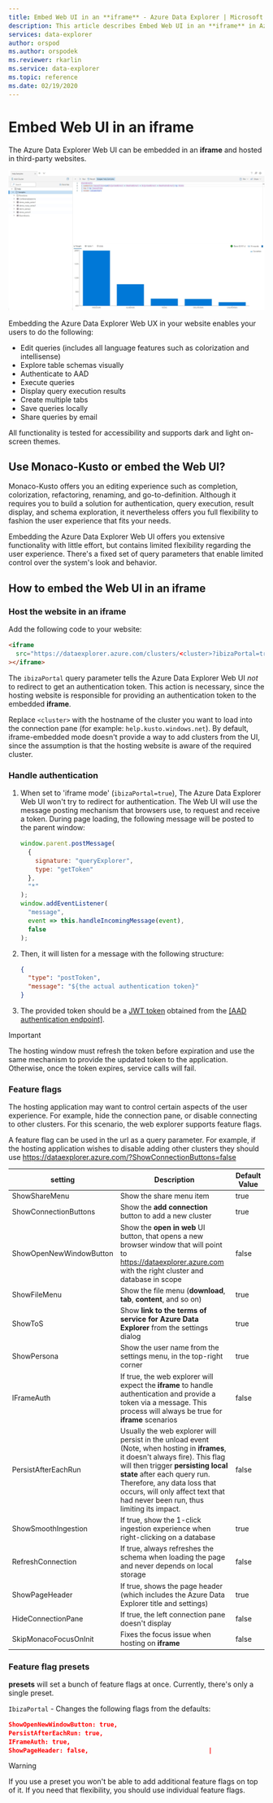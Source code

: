 ```yaml
---
title: Embed Web UI in an **iframe** - Azure Data Explorer | Microsoft Docs
description: This article describes Embed Web UI in an **iframe** in Azure Data Explorer.
services: data-explorer
author: orspod
ms.author: orspodek
ms.reviewer: rkarlin
ms.service: data-explorer
ms.topic: reference
ms.date: 02/19/2020
---
```

# Embed Web UI in an iframe

The Azure Data Explorer Web UI can be embedded in an **iframe** and hosted in third-party websites.

![alt text](../images/web-ux.jpg "Azure Data Explorer Web UI")

Embedding the Azure Data Explorer Web UX in your website enables your users to do the following:

- Edit queries (includes all language features such as colorization and intellisense)
- Explore table schemas visually
- Authenticate to AAD
- Execute queries
- Display query execution results
- Create multiple tabs
- Save queries locally
- Share queries by email

All functionality is tested for accessibility and supports dark and light on-screen themes.

## Use Monaco-Kusto or embed the Web UI?

Monaco-Kusto offers you an editing experience such as completion, colorization, refactoring, renaming, and go-to-definition. Although it requires you to build a solution for authentication, query execution, result display, and schema exploration, it nevertheless offers you  full flexibility to fashion the user experience that fits your needs.

Embedding the Azure Data Explorer Web UI offers you extensive functionality with little effort, but contains limited flexibility regarding the user experience. There's a fixed set of query parameters that enable limited control over the system's look and behavior.

## How to embed the Web UI in an iframe

### Host the website in an iframe

Add the following code to your website:

```html
<iframe
  src="https://dataexplorer.azure.com/clusters/<cluster>?ibizaPortal=true"
></iframe>
```

The `ibizaPortal` query parameter tells the Azure Data Explorer Web UI *not* to redirect to get an authentication token. This action is necessary, since the hosting website is responsible for providing an authentication token to the embedded **iframe**.

Replace `<cluster>` with the hostname of the cluster you want to load into the connection pane (for example: `help.kusto.windows.net`). By default, iframe-embedded mode doesn't provide a way to add clusters from the UI, since the assumption is that the hosting website is aware of the required cluster.

### Handle authentication

1. When set to 'iframe mode' (`ibizaPortal=true`), The Azure Data Explorer Web UI won't try to redirect for authentication. The Web UI will use the message posting mechanism that browsers use, to request and receive a token. During page loading, the following message will be posted to the parent window:

   ```javascript
   window.parent.postMessage(
     {
       signature: "queryExplorer",
       type: "getToken"
     },
     "*"
   );
   window.addEventListener(
     "message",
     event => this.handleIncomingMessage(event),
     false
   );
   ```

1. Then, it will listen for a message with the following structure:

   ```json
   {
     "type": "postToken",
     "message": "${the actual authentication token}"
   }
   ```

1. The provided token should be a [JWT token](https://tools.ietf.org/html/rfc7519) obtained from the [[AAD authentication endpoint]](../../management/access-control/how-to-authenticate-with-aad.md#web-client-javascript-authentication-and-authorization).

> [!IMPORTANT]
> The hosting window must refresh the token before expiration and use the same mechanism to provide the updated token to the application. Otherwise, once the token expires, service calls will fail.

### Feature flags

The hosting application may want to control certain aspects of the user experience. For example, hide the connection pane, or disable connecting to other clusters.
For this scenario, the web explorer supports feature flags.

A feature flag can be used in the url as a query parameter. For example, if the hosting application wishes to disable adding other clusters they should use https://dataexplorer.azure.com/?ShowConnectionButtons=false

| setting                 | Description                                                                                                                                                                                                                                                                                       | Default Value |
| ----------------------- | ------------------------------------------------------------------------------------------------------------------------------------------------------------------------------------------------------------------------------------------------------------------------------------------------- | ------------- |
| ShowShareMenu           | Show the share menu item                                                                                                                                                                                                                                                                          | true          |
| ShowConnectionButtons   | Show the **add connection** button to add a new cluster                                                                                                                                                                                                                                               | true          |
| ShowOpenNewWindowButton | Show the **open in web** UI button, that opens a new browser window that will point to https://dataexplorer.azure.com with the right cluster and database in scope                                                                                                                                   | false         |
| ShowFileMenu            | Show the file menu (**download**, **tab**, **content**, and so on)                                                                                                                                                                                                                                                     | true          |
| ShowToS                 | Show **link to the terms of service for Azure Data Explorer** from the settings dialog                                                                                                                                                                                                                | true          |
| ShowPersona             | Show the user name from the settings menu, in the top-right corner                                                                                                                                                                                                                                         | true          |
| IFrameAuth              | If true, the web explorer will expect the **iframe** to handle authentication and provide a token via a message. This process will always be true for **iframe** scenarios                                                                                                                                              | false         |
| PersistAfterEachRun     | Usually the web explorer will persist in the unload event (Note, when hosting in **iframes**, it doesn't always fire). This flag will then trigger **persisting local state** after each query run. Therefore, any data loss that occurs, will only affect text that had never been run, thus limiting its impact. | false         |
| ShowSmoothIngestion     | If true, show the 1-click ingestion experience when right-clicking on a database                                                                                                                                                                                                                  | true          |
| RefreshConnection       | If true, always refreshes the schema when loading the page and never depends on local storage                                                                                                                                                                                                      | false         |
| ShowPageHeader          | If true, shows the page header (which includes the Azure Data Explorer title and settings)                                                                                                                                                                                                 | true          |
| HideConnectionPane      | If true, the left connection pane doesn't display                                                                                                                                                                                                                                               | false         |
| SkipMonacoFocusOnInit   | Fixes the focus issue when hosting on **iframe**                                                                                                                                                                                                                                                          | false         |

### Feature flag presets

**presets** will set a bunch of feature flags at once.
Currently, there's only a single preset.

`IbizaPortal` - Changes the following flags from the defaults:

```json
ShowOpenNewWindowButton: true,
PersistAfterEachRun: true,
IFrameAuth: true,
ShowPageHeader: false,                                 |
```

> [!WARNING]
> If you use a preset you won't be able to add additional feature flags on top of it. If you need that flexibility, you should use individual feature flags.
